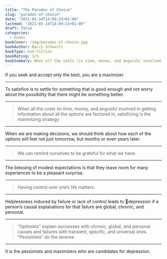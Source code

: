 ```yaml
---
title: "The Paradox of Choice"
slug: "paradox-of-choice"
date: "2021-03-14T14:09:23+01:00"
lastmod: "2021-03-14T14:09:23+01:00"
draft: false
categories:
  - books
bookCover: /img/paradox-of-choice.jpg
bookAuthor: Barry Schwartz
bookType: non-fiction
bookRating: 3/5
bookSummary: When all the costs (in time, money, and anguish) involved in getting information about all the options are factored in, satisficing is the maximizing strategy.
---
```


If you seek and accept only the best, you are a maximizer.

---

To satisfice is to settle for something that is good enough and not worry about the possibility that there might be something better.

---

> When all the costs (in time, money, and anguish) involved in getting information about all the options are factored in, satisficing is the maximizing strategy.

---

When we are making decisions, we should think about how each of the options will feel not just tomorrow, but months or even years later.

---

> We can remind ourselves to be grateful for what we have.

---

The blessing of modest expectations is that they leave room for many experiences to be a pleasant surprise.

---

> Having control over one’s life matters.

---

Helplessness induced by failure or lack of control leads to depression if a person’s causal explanations for that failure are global, chronic, and personal.

---

> “Optimists” explain successes with chronic, global, and personal causes and failures with transient, specific, and universal ones. “Pessimists” do the reverse.

---

It is the pessimists and maximizers who are candidates for depression.